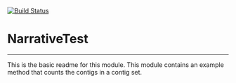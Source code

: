 [![Build Status](https://travis-ci.org/wjriehl/NarrativeTest.svg?branch=master)](https://travis-ci.org/wjriehl/NarrativeTest)

# NarrativeTest
---

This is the basic readme for this module. This module contains an example method that counts the contigs in a contig set.